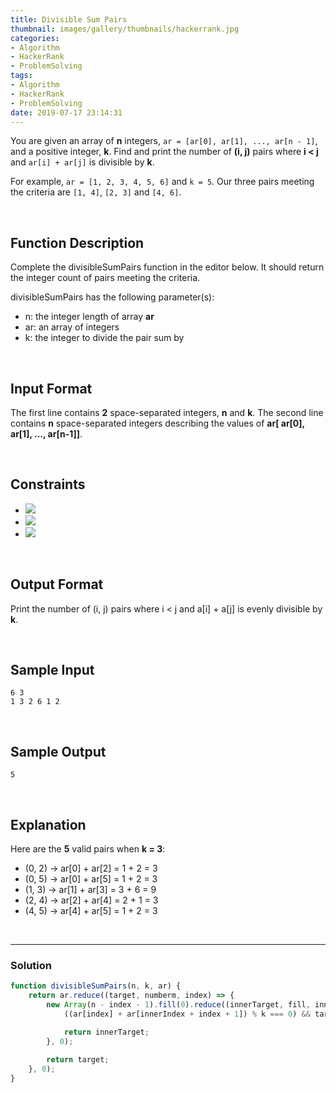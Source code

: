 ```yaml
---
title: Divisible Sum Pairs
thumbnail: images/gallery/thumbnails/hackerrank.jpg
categories:
- Algorithm
- HackerRank
- ProblemSolving
tags:
- Algorithm
- HackerRank
- ProblemSolving
date: 2019-07-17 23:14:31
---
```

  

You are given an array of **n** integers, `ar = [ar[0], ar[1], ..., ar[n - 1]`, and a positive integer, **k**. Find and print the number of **(i, j)** pairs where **i < j** and  `ar[i] + ar[j]` is divisible by **k**.

For example, `ar = [1, 2, 3, 4, 5, 6]` and `k = 5`. Our three pairs meeting the criteria are `[1, 4]`, `[2, 3]` and `[4, 6]`.

<br/>
<!-- more -->

## Function Description

Complete the divisibleSumPairs function in the editor below. It should return the integer count of pairs meeting the criteria.

divisibleSumPairs has the following parameter(s):

- n: the integer length of array **ar**
- ar: an array of integers
- k: the integer to divide the pair sum by

<br/>

## Input Format

The first line contains **2** space-separated integers, **n** and **k**. 
The second line contains **n** space-separated integers describing the values of **ar[ ar[0], ar[1], ..., ar[n-1]]**.

<br/>

## Constraints
- ![](https://latex.codecogs.com/gif.latex?2\leq&space;n\leq&space;100)
- ![](https://latex.codecogs.com/gif.latex?1\leq&space;k\leq&space;100)
- ![](https://latex.codecogs.com/gif.latex?1\leq&space;a[i]\leq&space;100)

<br/>

## Output Format

Print the number of (i, j) pairs where i < j and a[i] + a[j] is evenly divisible by **k**.

<br/>

## Sample Input
```
6 3
1 3 2 6 1 2
```

<br/>

## Sample Output
```
5
```

<br/>

## Explanation

Here are the **5** valid pairs when **k = 3**:

- (0, 2) -> ar[0] + ar[2] = 1 + 2 = 3
- (0, 5) -> ar[0] + ar[5] = 1 + 2 = 3
- (1, 3) -> ar[1] + ar[3] = 3 + 6 = 9
- (2, 4) -> ar[2] + ar[4] = 2 + 1 = 3
- (4, 5) -> ar[4] + ar[5] = 1 + 2 = 3


<br/>

---

### Solution

```javascript
function divisibleSumPairs(n, k, ar) {
    return ar.reduce((target, numberm, index) => {
        new Array(n - index - 1).fill(0).reduce((innerTarget, fill, innerIndex) => {
            ((ar[index] + ar[innerIndex + index + 1]) % k === 0) && target++;

            return innerTarget;
        }, 0);
        
        return target;
    }, 0);
}
```